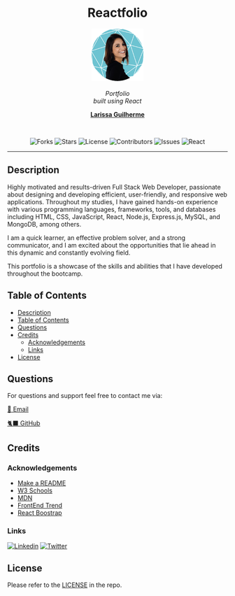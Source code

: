 <h1 align="center"> Reactfolio </h1>

<p align="center">
    <img src="./public/apple-touch-icon.png" alt="logo" width="120px" height="120px" />
  <br><br>
  <i> Portfolio
    <br> built using React </i>
  <br>
</p>

<p align="center">
  <a href="/"><strong>Larissa Guilherme</strong></a>
</p>
<br>
</p>

<div align="center">

![Forks](https://img.shields.io/github/forks/larigens/reactfolio?style=flat-square&color=9cf)
![Stars](https://img.shields.io/github/stars/larigens/reactfolio?style=flat-square&color=9cf)
![License](https://img.shields.io/github/license/larigens/reactfolio?style=flat-square&color=9cf)
![Contributors](https://img.shields.io/github/contributors/larigens/reactfolio?style=flat-square&color=9cf)
![Issues](https://img.shields.io/github/issues/larigens/reactfolio?style=flat-square&color=9cf)
![React](https://img.shields.io/badge/-React-61dafb?style=flat-square&logo=react&logoColor=white&color=9cf)


</div>

---
## Description

Highly motivated and results-driven Full Stack Web Developer, passionate about designing and developing efficient, user-friendly, and responsive web applications. Throughout my studies, I have gained hands-on experience with various programming languages, frameworks, tools, and databases including HTML, CSS, JavaScript, React, Node.js, Express.js, MySQL, and MongoDB, among others. 

I am a quick learner, an effective problem solver, and a strong communicator, and I am excited about the opportunities that lie ahead in this dynamic and constantly evolving field.

This portfolio is a showcase of the skills and abilities that I have developed throughout the bootcamp.

## Table of Contents
- [Description](#description)
- [Table of Contents](#table-of-contents)
- [Questions](#questions)
- [Credits](#credits)
  - [Acknowledgements](#acknowledgements)
  - [Links](#links)
- [License](#license)

## Questions

For questions and support feel free to contact me via:

<a href="mailto:larigens@gmail.com">📧 Email </a>

<a href="https://github.com/larigens">🐈‍⬛ GitHub </a>


## Credits
### Acknowledgements

- [Make a README](https://www.makeareadme.com)
- [W3 Schools](https://www.w3schools.com)
- [MDN](https://developer.mozilla.org/en-US/)
- [FrontEnd Trend](https://linktr.ee/frontend_trend)
- [React Boostrap](https://react-bootstrap.github.io/getting-started/introduction/)

### Links

[![Linkedin](https://img.shields.io/badge/linkedin-0A66C2?style=flat&logo=linkedin&logoColor=white)](https://www.linkedin.com/in/react-folio/)
[![Twitter](https://img.shields.io/badge/twitter-1DA1F2?style=flat&logo=twitter&logoColor=white)](https://twitter.com/coffeebr_eak)

## License

Please refer to the [LICENSE](https://choosealicense.com/licenses/apache-2.0/) in the repo.